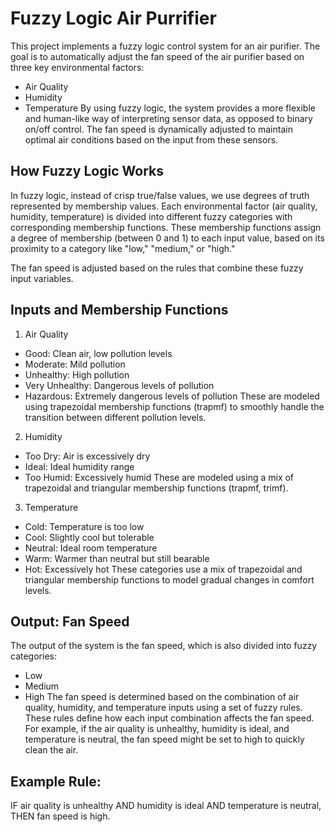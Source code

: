# Fuzzy Logic Air Purrifier
This project implements a fuzzy logic control system for an air purifier. The goal is to automatically adjust the fan speed of the air purifier based on three key environmental factors:
* Air Quality
* Humidity
* Temperature
By using fuzzy logic, the system provides a more flexible and human-like way of interpreting sensor data, as opposed to binary on/off control. The fan speed is dynamically adjusted to maintain optimal air conditions based on the input from these sensors.

## How Fuzzy Logic Works
In fuzzy logic, instead of crisp true/false values, we use degrees of truth represented by membership values. Each environmental factor (air quality, humidity, temperature) is divided into different fuzzy categories with corresponding membership functions. These membership functions assign a degree of membership (between 0 and 1) to each input value, based on its proximity to a category like "low," "medium," or "high."

The fan speed is adjusted based on the rules that combine these fuzzy input variables.

## Inputs and Membership Functions
1. Air Quality
* Good: Clean air, low pollution levels
* Moderate: Mild pollution
* Unhealthy: High pollution
* Very Unhealthy: Dangerous levels of pollution
* Hazardous: Extremely dangerous levels of pollution
These are modeled using trapezoidal membership functions (trapmf) to smoothly handle the transition between different pollution levels.

2. Humidity
* Too Dry: Air is excessively dry
* Ideal: Ideal humidity range
* Too Humid: Excessively humid
These are modeled using a mix of trapezoidal and triangular membership functions (trapmf, trimf).

3. Temperature
* Cold: Temperature is too low
* Cool: Slightly cool but tolerable
* Neutral: Ideal room temperature
* Warm: Warmer than neutral but still bearable
* Hot: Excessively hot
These categories use a mix of trapezoidal and triangular membership functions to model gradual changes in comfort levels.

## Output: Fan Speed
The output of the system is the fan speed, which is also divided into fuzzy categories:
* Low
* Medium
* High
The fan speed is determined based on the combination of air quality, humidity, and temperature inputs using a set of fuzzy rules. These rules define how each input combination affects the fan speed. For example, if the air quality is unhealthy, humidity is ideal, and temperature is neutral, the fan speed might be set to high to quickly clean the air.

## Example Rule:
IF air quality is unhealthy AND humidity is ideal AND temperature is neutral, THEN fan speed is high.
